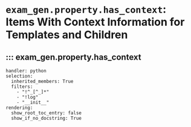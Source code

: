 # `exam_gen.property.has_context`: Items With Context Information for Templates and Children

## ::: exam_gen.property.has_context
    handler: python
    selection:
      inherited_members: True
      filters:
        - "!^_[^_]*"
        - "!log"
        - "__init__"
    rendering:
      show_root_toc_entry: false
      show_if_no_docstring: True
